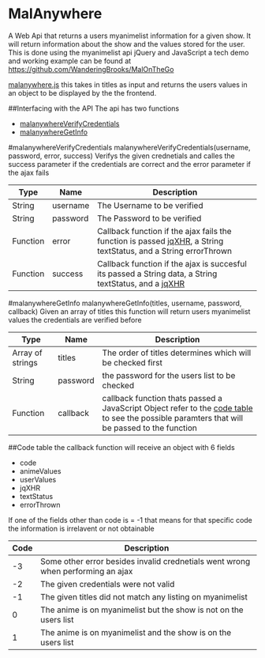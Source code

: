 # MalAnywhere
A Web Api that returns a users myanimelist information for a given show. It will return information about the show and the values stored for the user. This is done using the myanimelist api jQuery and JavaScript a tech demo and working example can be found at https://github.com/WanderingBrooks/MalOnTheGo

[malanywhere.js](https://github.com/WanderingBrooks/MalAnywhere/blob/master/malanywhere.js)  this takes in titles as input
and returns the users values in an object to be displayed by the the frontend.

##Interfacing with the API
 The api has two functions 
 * [malanywhereVerifyCredentials](#malanywhereVerifyCredentials) 
 * [malanywhereGetInfo](#malanywhereGetInfo)
 
 
 #malanywhereVerifyCredentials
 malanywhereVerifyCredentials(username, password, error, success)
  Verifys the given crednetials and calles the success parameter if the credentials are correct and the error parameter if the ajax fails
  
  | Type       | Name       | Description            |
  |------------|--------|----------------------------|
  |   String   |username|The Username to be verified |
  |   String   |password|The Password to be verified |
  |   Function |  error |Callback function if the ajax fails the function is passed [jqXHR](http://api.jquery.com/jQuery.ajax/#jqXHR), a String textStatus, and a String errorThrown|
  |   Function | success|Callback function if the ajax is succesful its passed a String data, a String textStatus, and a [jqXHR](http://api.jquery.com/jQuery.ajax/#jqXHR)|
  
  
  #malanywhereGetInfo
  malanywhereGetInfo(titles, username, password, callback)
   Given an array of titles this function will return users myanimelist values the credentials are verified before 
   
  |Type              | Name     | Description                                                |
  |------------------|----------|------------------------------------------------------------|
  | Array of strings | titles   | The order of titles determines which will be checked first |                                             | String           | username | The users list that should be checked                      |
  | String           | password | the password for the users list to be checked              |
  | Function         | callback | callback function thats passed a JavaScript Object refer to the [code table](##Code-table) to see the possible paramters that will be passed to the function |  
 
 ##Code table
 the callback function will receive an object with 6 fields 
 * code
 * animeValues
 * userValues
 * jqXHR
 * textStatus
 * errorThrown
 
 If one of the fields other than code is = -1 that means for that specific code the information is irrelavent or not obtainable
 
 |Code |Description                                                                       |
 |-----|----------------------------------------------------------------------------------|
 | -3  | Some other error besides invalid crednetials went wrong when performing an ajax  |
 | -2  | The given credentials were not valid                                             |
 | -1  | The given titles did not match any listing on myanimelist                        |
 |  0  | The anime is on myanimelist but the show is not on the users list                |
 |  1  | The anime is on myanimelist and the show is on the users list                    |


 
 


 
